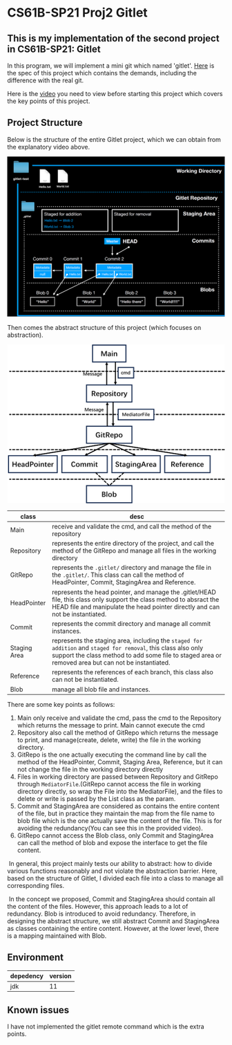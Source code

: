 # CS61B-SP21 Proj2 Gitlet

## This is my implementation of the second project in CS61B-SP21: Gitlet

In this program, we will implement a mini git which named 'gitlet'.
[Here](https://sp21.datastructur.es/materials/proj/proj2/proj2) is the spec of this project which contains the demands, including the difference with the real git.

Here is the [video](https://youtu.be/fvhqn5PeU_Q?si=FjeSkGEZry1Cbiky) you need to view before starting this project which covers the key points of this project.

## Project Structure

Below is the structure of the entire Gitlet project, which we can obtain from the explanatory video above.

![image-20240409212759812](.image/image-20240409212759812.png)

Then comes the abstract structure of this project (which focuses on abstraction).

![image-20240422211012633](.image/image-20240422211012633.png)

| class        | desc                                                         |
| ------------ | ------------------------------------------------------------ |
| Main         | receive and validate the cmd, and call the method of the repository |
| Repository   | represents the entire directory of the project, and call the method of the GitRepo and manage all files in the working directory |
| GitRepo      | represents the `.gitlet/` directory and manage the file in the `.gitlet/`. This class can call the method of HeadPointer, Commit, StagingArea and Reference. |
| HeadPointer  | represents the head pointer, and manage the .gitlet/HEAD file, this class only support the class method to absract the HEAD file and manipulate the head pointer directly and can not be instantiated. |
| Commit       | represents the commit directory and manage all commit instances. |
| Staging Area | represents the staging area, including the `staged for addition` and `staged for removal`, this class also only support the class method to add some file to staged area or removed area but can not be instantiated. |
| Reference    | represents the references of each branch, this class also can not be instantiated. |
| Blob         | manage all blob file and instances.                          |

There are some key points as follows:

1. Main only receive and validate the cmd, pass the cmd to the Repository which returns the message to print. Main cannot execute the cmd
2. Repository also call the method of GitRepo which returns the message to print, and manage(create, delete, write) the file in the working directory.
3. GitRepo is the one actually executing the command line by call the method of the HeadPointer, Commit, Staging Area, Reference, but it can not change the file in the working directory directly
4. Files in working directory are passed between Repository and GitRepo through `MediatorFile`.(GitRepo cannot access the file in working directory directly, so wrap the File into the MediatorFile), and the files to delete or write is passed by the List class as the param.
5. Commit and StagingArea are considered as contains the entire content of the file, but in practice they maintain the map from the file name to blob file which is the one actually save the content of the file. This is for avoiding the redundancy(You can see this in the provided video).
6. GitRepo cannot access the Blob class, only Commit and StagingArea can call the method of blob and expose the interface to get the file content.

​	In general, this project mainly tests our ability to abstract: how to divide various functions reasonably and not violate the abstraction barrier. Here, based on the structure of Gitlet, I divided each file into a class to manage all corresponding files.

​	In the concept we proposed, Commit and StagingArea should contain all the content of the files. However, this approach leads to a lot of redundancy. Blob is introduced to avoid redundancy. Therefore, in designing the abstract structure, we still abstract Commit and StagingArea as classes containing the entire content. However, at the lower level, there is a mapping maintained with Blob.

## Environment

| depedency | version |
| --------- | ------- |
| jdk       | 11      |

## Known issues

I have not implemented the gitlet remote command which is the extra points.
